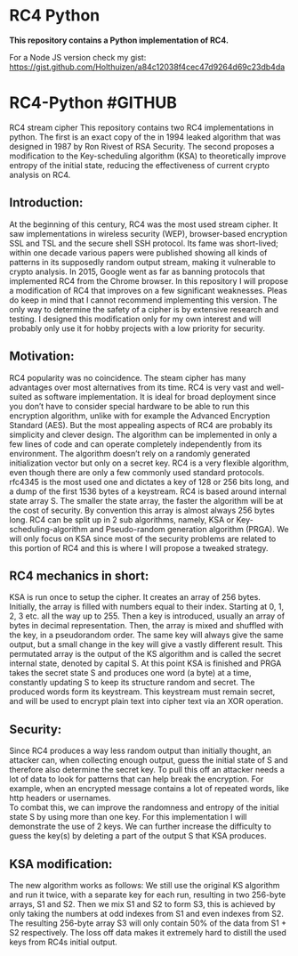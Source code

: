 # RC4 Python

**This repository contains a Python implementation of RC4.** 

For a Node JS version check my gist: https://gist.github.com/Holthuizen/a84c12038f4cec47d9264d69c23db4da 

# RC4-Python #GITHUB
RC4 stream cipher
This repository contains two RC4 implementations in python. The first is an exact copy of the in 1994 leaked algorithm that was designed in 1987 by Ron Rivest of RSA Security. 
The second proposes a modification to the Key-scheduling algorithm (KSA) to theoretically improve entropy of the initial state, reducing the effectiveness of current crypto analysis on RC4. 

## Introduction:

At the beginning of this century, RC4 was the most used stream cipher. It saw implementations in wireless security (WEP), browser-based encryption SSL and TSL and the secure shell SSH protocol. Its fame was short-lived; within one decade various papers were published showing all kinds of patterns in its supposedly random output stream, making it vulnerable to crypto analysis. In 2015, Google went as far as banning protocols that implemented RC4 from the Chrome browser.
In this repository I will propose a modification of RC4 that improves on a few significant weaknesses. Pleas do keep in mind that I cannot recommend implementing this version. The only way to determine the safety of a cipher is by extensive research and testing. I designed this modification only for my own interest and will probably only use it for hobby projects with a low priority for security.  

## Motivation: 

RC4 popularity was no coincidence. The steam cipher has many advantages over most alternatives from its time. RC4 is very vast and well-suited as software implementation. It is ideal for broad deployment since you don’t have to consider special hardware to be able to run this encryption algorithm, unlike with for example the Advanced Encryption Standard (AES). But the most appealing aspects of RC4 are probably its simplicity and clever design. The algorithm can be implemented in only a few lines of code and can operate completely independently from its environment. The algorithm doesn’t rely on a randomly generated initialization vector but only on a secret key. 
RC4 is a very flexible algorithm, even though there are only a few commonly used standard protocols. rfc4345 is the most used one and dictates a key of 128 or 256 bits long, and a dump of the first 1536 bytes of a keystream. RC4 is based around internal state array S. The smaller the state array, the faster the algorithm will be at the cost of security. By convention this array is almost always 256 bytes long. 
RC4 can be split up in 2 sub algorithms, namely, KSA or Key-scheduling-algorithm and Pseudo-random generation algorithm (PRGA). We will only focus on KSA since most of the security problems are related to this portion of RC4 and this is where I will propose a tweaked strategy. 

## RC4 mechanics in short: 
KSA is run once to setup the cipher. It creates an array of 256 bytes. Initially, the array is filled with numbers equal to their index. Starting at 0, 1, 2, 3 etc. all the way up to 255. Then a key is introduced, usually an array of bytes in decimal representation.
Then, the array is mixed and shuffled with the key, in a pseudorandom order. The same key will always give the same output, but a small change in the key will give a vastly different result. This permutated array is the output of the KS algorithm and is called the secret internal state, denoted by capital S. At this point KSA is finished and PRGA takes the secret state S and produces one word (a byte) at a time, constantly updating S to keep its structure random and secret. The produced words form its keystream. This keystream must remain secret, and will be used to encrypt plain text into cipher text via an XOR operation. 
## Security: 
Since RC4 produces a way less random output than initially thought, an attacker can, when collecting enough output, guess the initial state of S and therefore also determine the secret key. To pull this off an attacker needs a lot of data to look for patterns that can help break the encryption. For example, when an encrypted message contains a lot of repeated words, like http headers or usernames.   
To combat this, we can improve the randomness and entropy of the initial state S by using more than one key. For this implementation I will demonstrate the use of 2 keys. We can further increase the difficulty to guess the key(s) by deleting a part of the output S that KSA produces.

## KSA modification: 
The new algorithm works as follows: 
We still use the original KS algorithm and run it twice, with a separate key for each run, resulting in two 256-byte arrays, S1 and S2. Then we mix S1 and S2 to form S3, this is achieved by only taking the numbers at odd indexes from S1 and even indexes from S2. The resulting 256-byte array S3 will only contain 50% of the data from S1 + S2 respectively. The loss off data makes it extremely hard to distill the used keys from RC4s initial output.  

